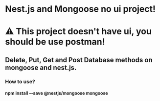 # Nest.js and Mongoose no ui project!

# ⚠️ This project doesn't have ui, you should be use postman!

## Delete, Put, Get and Post Database methods on mongoose and nest.js.

### How to use?

#### npm install --save @nestjs/mongoose mongoose
